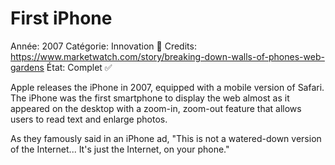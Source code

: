 # First iPhone

Année: 2007
Catégorie: Innovation 🎢
Credits: https://www.marketwatch.com/story/breaking-down-walls-of-phones-web-gardens
État: Complet ✅

Apple releases the iPhone in 2007, equipped with a mobile version of Safari. The iPhone was the first smartphone to display the web almost as it appeared on the desktop with a zoom-in, zoom-out feature that allows users to read text and enlarge photos.

As they famously said in an iPhone ad, "This is not a watered-down version of the Internet... It's just the Internet, on your phone."